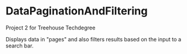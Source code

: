 # DataPaginationAndFiltering

Project 2 for Treehouse Techdegree

Displays data in "pages" and also filters results based on the input to a search bar.